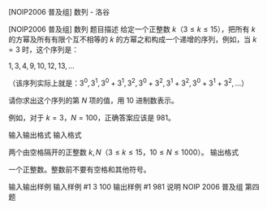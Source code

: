 



[NOIP2006 普及组] 数列 - 洛谷














[NOIP2006 普及组] 数列
题目描述
给定一个正整数 $k$（$3\leq k\leq 15$），把所有 $k$ 的方幂及所有有限个互不相等的 $k$ 的方幂之和构成一个递增的序列，例如，当 $k = 3$ 时，这个序列是：

$1, 3, 4, 9, 10, 12, 13, \ldots$

（该序列实际上就是：$3^0,3^1,3^0+3^1,3^2,3^0+3^2,3^1+3^2,3^0+3^1+3^2,…$）

请你求出这个序列的第 $N$ 项的值，用 $10$ 进制数表示。

例如，对于 $k = 3$，$N = 100$，正确答案应该是 $981$。

输入输出格式
输入格式

两个由空格隔开的正整数 $k, N$（$3\leq k\leq 15$，$10\leq N\leq 1000$）。
输出格式

一个正整数。整数前不要有空格和其他符号。

输入输出样例
输入样例 #1
3 100
输出样例 #1
981
说明
NOIP 2006 普及组 第四题








